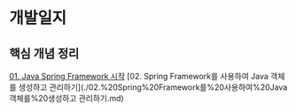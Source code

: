 # 개발일지

## 핵심 개념 정리

[01. Java Spring Framework 시작](./01.%20Java%20Spring%20Framework%20시작.md)
[02. Spring Framework를 사용하여 Java 객체를 생성하고 관리하기](./02.%20Spring%20Framework를%20사용하여%20Java 객체를%20생성하고 관리하기.md)

